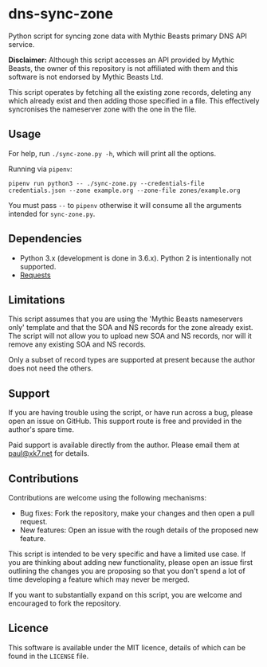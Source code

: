 # dns-sync-zone

Python script for syncing zone data with Mythic Beasts primary DNS API service.

**Disclaimer:** Although this script accesses an API provided by Mythic Beasts,
the owner of this repository is not affiliated with them and this software is
not endorsed by Mythic Beasts Ltd.

This script operates by fetching all the existing zone records, deleting any
which already exist and then adding those specified in a file. This effectively
syncronises the nameserver zone with the one in the file.

## Usage

For help, run `./sync-zone.py -h`, which will print all the options.

Running via `pipenv`:

```
pipenv run python3 -- ./sync-zone.py --credentials-file credentials.json --zone example.org --zone-file zones/example.org
```

You must pass `--` to `pipenv` otherwise it will consume all the arguments
intended for `sync-zone.py`.

## Dependencies

 * Python 3.x (development is done in 3.6.x). Python 2 is intentionally not supported.
 * [Requests](https://requests.readthedocs.io)

## Limitations

This script assumes that you are using the 'Mythic Beasts nameservers only'
template and that the SOA and NS records for the zone already exist. The script
will not allow you to upload new SOA and NS records, nor will it remove any
existing SOA and NS records.

Only a subset of record types are supported at present because the author does
not need the others.

## Support

If you are having trouble using the script, or have run across a bug, please open
an issue on GitHub. This support route is free and provided in the author's
spare time.

Paid support is available directly from the author. Please email them at
paul@xk7.net for details.

## Contributions

Contributions are welcome using the following mechanisms:

 * Bug fixes: Fork the repository, make your changes and then open a pull request.
 * New features: Open an issue with the rough details of the proposed new feature.

This script is intended to be very specific and have a limited use case. If you
are thinking about adding new functionality, please open an issue first outlining
the changes you are proposing so that you don't spend a lot of time developing
a feature which may never be merged.

If you want to substantially expand on this script, you are welcome and
encouraged to fork the repository.

## Licence

This software is available under the MIT licence, details of which can be found
in the `LICENSE` file.
